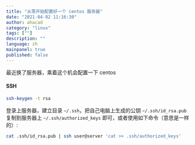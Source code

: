 ```yaml
---
title: "从零开始配置好一个 centos 服务器"
date: "2021-04-02 11:16:30"
author: ahacad
category: "linux"
tags: [""]
description: ""
language: zh
mainpanel: true
published: false
---
```


最近换了服务器，乘着这个机会配置一下 centos


#### SSH

```bash
ssh-keygen -t rsa
```

登录上服务器，建立目录 `~/.ssh`，把自己电脑上生成的公钥 `~/.ssh/id_rsa.pub`
复制到服务器上 `~/.ssh/authorized_keys`
即可，或者使用如下命令（意思是一样的）:

```bash
cat .ssh/id_rsa.pub | ssh user@server 'cat >> .ssh/authorized_keys'
```

